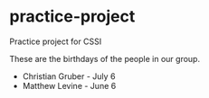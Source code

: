 # practice-project
Practice project for CSSI

These are the birthdays of the people in our group.


  * Christian Gruber - July 6
  * Matthew Levine - June 6
